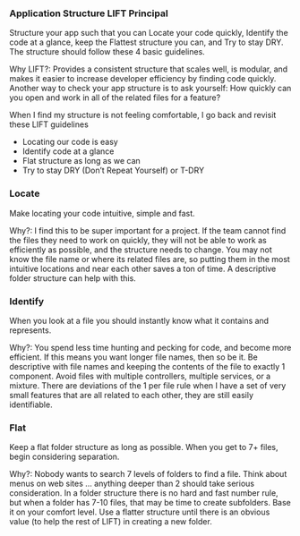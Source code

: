 ### Application Structure LIFT Principal

Structure your app such that you can Locate your code quickly, Identify the code at a glance, keep the Flattest structure you can, and Try to stay DRY. The structure should follow these 4 basic guidelines.

Why LIFT?: Provides a consistent structure that scales well, is modular, and makes it easier to increase developer efficiency by finding code quickly. Another way to check your app structure is to ask yourself: How quickly can you open and work in all of the related files for a feature?

When I find my structure is not feeling comfortable, I go back and revisit these LIFT guidelines

<ul>
<li>Locating our code is easy</li>
<li>Identify code at a glance</li>
<li>Flat structure as long as we can</li>
<li>Try to stay DRY (Don’t Repeat Yourself) or T-DRY</li>
</ul>

### Locate

Make locating your code intuitive, simple and fast.

Why?: I find this to be super important for a project. If the team cannot find the files they need to work on quickly, they will not be able to work as efficiently as possible, and the structure needs to change. You may not know the file name or where its related files are, so putting them in the most intuitive locations and near each other saves a ton of time. A descriptive folder structure can help with this.

### Identify

When you look at a file you should instantly know what it contains and represents.

Why?: You spend less time hunting and pecking for code, and become more efficient. If this means you want longer file names, then so be it. Be descriptive with file names and keeping the contents of the file to exactly 1 component. Avoid files with multiple controllers, multiple services, or a mixture. There are deviations of the 1 per file rule when I have a set of very small features that are all related to each other, they are still easily identifiable.

### Flat

Keep a flat folder structure as long as possible. When you get to 7+ files, begin considering separation.

Why?: Nobody wants to search 7 levels of folders to find a file. Think about menus on web sites … anything deeper than 2 should take serious consideration. In a folder structure there is no hard and fast number rule, but when a folder has 7-10 files, that may be time to create subfolders. Base it on your comfort level. Use a flatter structure until there is an obvious value (to help the rest of LIFT) in creating a new folder.